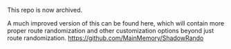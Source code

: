 This repo is now archived.

A much improved version of this can be found here,
which will contain more proper route randomization and other customization options beyond just route randomization.
https://github.com/MainMemory/ShadowRando


